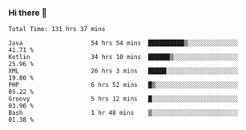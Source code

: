 ### Hi there 👋

<!--START_SECTION:waka-->

```text
Total Time: 131 hrs 37 mins

Java                   54 hrs 54 mins  ██████████▒░░░░░░░░░░░░░░   41.71 %
Kotlin                 34 hrs 10 mins  ██████▒░░░░░░░░░░░░░░░░░░   25.96 %
XML                    26 hrs 3 mins   █████░░░░░░░░░░░░░░░░░░░░   19.80 %
PHP                    6 hrs 52 mins   █▒░░░░░░░░░░░░░░░░░░░░░░░   05.22 %
Groovy                 5 hrs 12 mins   █░░░░░░░░░░░░░░░░░░░░░░░░   03.96 %
Bash                   1 hr 48 mins    ▒░░░░░░░░░░░░░░░░░░░░░░░░   01.38 %
```

<!--END_SECTION:waka-->

<!--
**AndroidLion48/AndroidLion48** is a ✨ _special_ ✨ repository because its `README.md` (this file) appears on your GitHub profile.

Here are some ideas to get you started:

- 🔭 I’m currently working on becoming a full time professional software developer for Android Mobile Applications
- 🌱 I’m currently learning Kotlin, Jetpack Compose, and Android Studio.
- 👯 I’m looking to collaborate on Mobile Applications
- 🤔 I’m looking for help with career advancement.
- 💬 Ask me about my journey in entering the Software Development Industry
- 📫 How to reach me: Here
- 😄 Pronouns: Him
- ⚡ Fun fact: Something
-->
